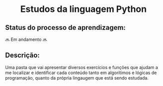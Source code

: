 <h1 align = "center" > Estudos da linguagem Python </h1>


## Status do processo de aprendizagem:
:soon: Em andamento  :soon:

## Descrição:

Uma pasta que vai apresentar diversos exercícios e funções que ajudam a me localizar e identificar cada conteúdo tanto em algoritimos e lógicas de programação, 
quanto da própria lingaugem que está sendo estudada.
